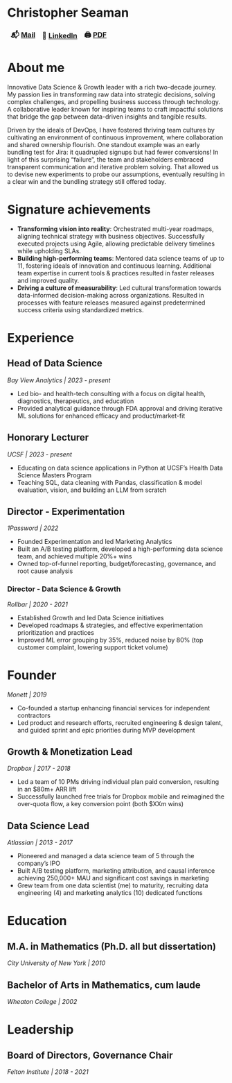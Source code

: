 <style>
td, th {
   border: none!important;
}
</style>

# Christopher Seaman

| 📬 [Mail](mailto:chris@badmath.org) | 💼 [LinkedIn](https://www.linkedin.com/in/christopherseaman) | 🖨️ [PDF](https://sqrl.ly/resume.pdf) |
|-|-|-|

# About me

Innovative Data Science & Growth leader with a rich two-decade journey. My passion lies in transforming raw data into strategic decisions, solving complex challenges, and propelling business success through technology. A collaborative leader known for inspiring teams to craft impactful solutions that bridge the gap between data-driven insights and tangible results.

Driven by the ideals of DevOps, I have fostered thriving team cultures by cultivating an environment of continuous improvement, where collaboration and shared ownership flourish. One standout example was an early bundling test for Jira: it quadrupled signups but had fewer conversions! In light of this surprising “failure”, the team and stakeholders embraced transparent communication and iterative problem solving. That allowed us to devise new experiments to probe our assumptions, eventually resulting in a clear win and the bundling strategy still offered today.

# Signature achievements

- **Transforming vision into reality**: Orchestrated multi-year roadmaps, aligning technical strategy with business objectives. Successfully executed projects using Agile, allowing predictable delivery timelines while upholding SLAs.
- **Building high-performing teams**: Mentored data science teams of up to 11, fostering ideals of innovation and continuous learning. Additional team expertise in current tools & practices resulted in faster releases and improved quality.
- **Driving a culture of measurability**: Led cultural transformation towards data-informed decision-making across organizations. Resulted in processes with feature releases measured against predetermined success criteria using standardized metrics.

# Experience

## Head of Data Science

*Bay View Analytics | 2023 - present*

- Led bio- and health-tech consulting with a focus on digital health, diagnostics, therapeutics, and education
- Provided analytical guidance through FDA approval and driving iterative ML solutions for enhanced efficacy and product/market-fit

## Honorary Lecturer

*UCSF | 2023 - present*

- Educating on data science applications in Python at UCSF’s Health Data Science Masters Program
- Teaching SQL, data cleaning with Pandas, classification & model evaluation, vision, and building an LLM from scratch

## Director - Experimentation

*1Password | 2022*

- Founded Experimentation and led Marketing Analytics
- Built an A/B testing platform, developed a high-performing data science team, and achieved multiple 20%+ wins
- Owned top-of-funnel reporting, budget/forecasting, governance, and root cause analysis

### Director - Data Science & Growth

*Rollbar | 2020 - 2021*

- Established Growth and led Data Science initiatives
- Developed roadmaps & strategies, and effective experimentation prioritization and practices
- Improved ML error grouping by 35%, reduced noise by 80% (top customer complaint, lowering support ticket volume)

# Founder

*Monett | 2019*

- Co-founded a startup enhancing financial services for independent contractors
- Led product and research efforts, recruited engineering & design talent, and guided sprint and epic priorities during MVP development

## Growth & Monetization Lead

*Dropbox | 2017 - 2018*

- Led a team of 10 PMs driving individual plan paid conversion, resulting in an $80m+ ARR lift
- Successfully launched free trials for Dropbox mobile and reimagined the over-quota flow, a key conversion point (both $XXm wins)

## Data Science Lead

*Atlassian | 2013 - 2017*

- Pioneered and managed a data science team of 5 through the company’s IPO
- Built A/B testing platform, marketing attribution, and causal inference achieving 250,000+ MAU and significant cost savings in marketing
- Grew team from one data scientist (me) to maturity, recruiting data engineering (4) and marketing analytics (10) dedicated functions

# Education

## M.A. in Mathematics (Ph.D. all but dissertation)

*City University of New York | 2010*

## Bachelor of Arts in Mathematics, cum laude

*Wheaton College | 2002*

# Leadership

## Board of Directors, Governance Chair

*Felton Institute | 2018 - 2021*
